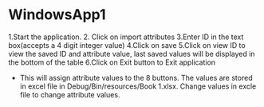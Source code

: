 # WindowsApp1
1.Start the application.
2. Click on import attributes
3.Enter ID in the text box(accepts a 4 digit integer value)
4.Click on save
5.Click on view ID to view the saved ID and attribute value, last saved values will be displayed in the bottom of the table
6.Click on Exit button to Exit application


* This will assign attribute values to the 8 buttons. The values are stored in excel file in Debug/Bin/resources/Book 1.xlsx. Change values in excle file to change attribute values.

